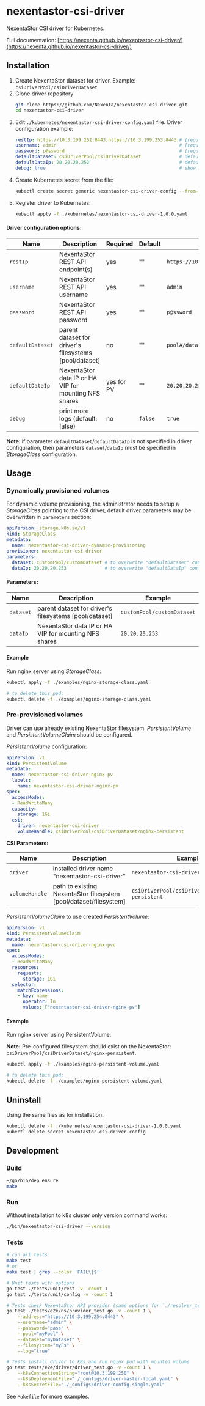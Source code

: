 # nexentastor-csi-driver

[NexentaStor](https://nexenta.com/products/nexentastor) CSI driver for Kubernetes.

Full documentation: [https://nexenta.github.io/nexentastor-csi-driver/](https://nexenta.github.io/nexentastor-csi-driver/)

## Installation

1. Create NexentaStor dataset for driver. Example: `csiDriverPool/csiDriverDataset`
2. Clone driver repository
   ```bash
   git clone https://github.com/Nexenta/nexentastor-csi-driver.git
   cd nexentastor-csi-driver
   ```
3. Edit `./kubernetes/nexentastor-csi-driver-config.yaml` file. Driver configuration example:
    ```yaml
    restIp: https://10.3.199.252:8443,https://10.3.199.253:8443 # [required] NexentaStor REST API endpoint(s)
    username: admin                                             # [required] NexentaStor REST API username
    password: p@ssword                                          # [required] NexentaStor REST API password
    defaultDataset: csiDriverPool/csiDriverDataset              # default dataset for driver's fs/volume [pool/dataset]
    defaultDataIp: 20.20.20.252                                 # default NexentaStor data IP or HA VIP
    debug: true                                                 # show more logs
    ```
4. Create Kubernetes secret from the file:
    ```bash
    kubectl create secret generic nexentastor-csi-driver-config --from-file=./kubernetes/nexentastor-csi-driver-config.yaml
    ```
5. Register driver to Kubernetes:
   ```bash
   kubectl apply -f ./kubernetes/nexentastor-csi-driver-1.0.0.yaml
   ```

#### Driver configuration options:

| Name             | Description                                            | Required   | Default | Example                                       |
| ---------------- | ------------------------------------------------------ | ---------- | ------- | --------------------------------------------- |
| `restIp`         | NexentaStor REST API endpoint(s)                       | yes        | ""      | `https://10.3.3.4:8443,https://10.3.3.5:8443` |
| `username`       | NexentaStor REST API username                          | yes        | ""      | `admin`                                       |
| `password`       | NexentaStor REST API password                          | yes        | ""      | `p@ssword`                                    |
| `defaultDataset` | parent dataset for driver's filesystems [pool/dataset] | no         | ""      | `poolA/datasetA`                              |
| `defaultDataIp`  | NexentaStor data IP or HA VIP for mounting NFS shares  | yes for PV | ""      | `20.20.20.253`                                |
| `debug`          | print more logs (default: false)                       | no         | `false` | `true`                                        |

**Note**: if parameter `defaultDataset`/`defaultDataIp` is not specified in driver configuration,
then parameters `dataset`/`dataIp` must be specified in _StorageClass_ configuration.

## Usage

### Dynamically provisioned volumes

For dynamic volume provisioning, the administrator needs to setup a _StorageClass_ pointing to the CSI driver, default driver parameters may be overwritten in `parameters` section:

```yaml
apiVersion: storage.k8s.io/v1
kind: StorageClass
metadata:
  name: nexentastor-csi-driver-dynamic-provisioning
provisioner: nexentastor-csi-driver
parameters:
  dataset: customPool/customDataset # to overwrite "defaultDataset" config property [pool/dataset]
  dataIp: 20.20.20.253              # to overwrite "defaultDataIp" config property
```

#### Parameters:

| Name      | Description                                            | Example                    |
| --------- | -------------------------------------------------------| -------------------------- |
| `dataset` | parent dataset for driver's filesystems [pool/dataset] | `customPool/customDataset` |
| `dataIp`  | NexentaStor data IP or HA VIP for mounting NFS shares  | `20.20.20.253`             |

#### Example

Run nginx server using _StorageClass_:

```bash
kubectl apply -f ./examples/nginx-storage-class.yaml

# to delete this pod:
kubectl delete -f ./examples/nginx-storage-class.yaml
```

### Pre-provisioned volumes

Driver can use already existing NexentaStor filesystem.
_PersistentVolume_ and _PersistentVolumeClaim_ should be configured.

_PersistentVolume_ configuration:

```yaml
apiVersion: v1
kind: PersistentVolume
metadata:
  name: nexentastor-csi-driver-nginx-pv
  labels:
    name: nexentastor-csi-driver-nginx-pv
spec:
  accessModes:
  - ReadWriteMany
  capacity:
    storage: 1Gi
  csi:
    driver: nexentastor-csi-driver
    volumeHandle: csiDriverPool/csiDriverDataset/nginx-persistent
```

**CSI Parameters:**

| Name | Description | Example |
| --- | --- | --- |
| `driver` | installed driver name "nexentastor-csi-driver" | `nexentastor-csi-driver` |
| `volumeHandle` | path to existing NexentaStor filesystem [pool/dataset/filesystem] | `csiDriverPool/csiDriverDataset/nginx-persistent` |

_PersistentVolumeClaim_ to use created _PersistentVolume_:

```yaml
apiVersion: v1
kind: PersistentVolumeClaim
metadata:
  name: nexentastor-csi-driver-nginx-pvc
spec:
  accessModes:
  - ReadWriteMany
  resources:
    requests:
      storage: 1Gi
  selector:
    matchExpressions:
    - key: name
      operator: In
      values: ["nexentastor-csi-driver-nginx-pv"]
```

#### Example

Run nginx server using PersistentVolume.

**Note:** Pre-configured filesystem should exist on the NexentaStor: `csiDriverPool/csiDriverDataset/nginx-persistent`.

```bash
kubectl apply -f ./examples/nginx-persistent-volume.yaml

# to delete this pod:
kubectl delete -f ./examples/nginx-persistent-volume.yaml
```

## Uninstall

Using the same files as for installation:
```bash
kubectl delete -f ./kubernetes/nexentastor-csi-driver-1.0.0.yaml
kubectl delete secret nexentastor-csi-driver-config
```

## Development

### Build

```bash
~/go/bin/dep ensure
make
```

### Run

Without installation to k8s cluster only version command works:
```bash
./bin/nexentastor-csi-driver --version
```

### Tests

```bash
# run all tests
make test
# or
make test | grep --color 'FAIL\|$'

# Unit tests with options
go test ./tests/unit/rest -v -count 1
go test ./tests/unit/config -v -count 1

# Tests check NexentaStor API provider (same options for `./resolver_test.go`)
go test ./tests/e2e/ns/provider_test.go -v -count 1 \
    --address="https://10.3.199.254:8443" \
    --username="admin" \
    --password="pass" \
    --pool="myPool" \
    --dataset="myDataset" \
    --filesystem="myFs" \
    --log="true"

# Tests install driver to k8s and run nginx pod with mounted volume
go test tests/e2e/driver/driver_test.go -v -count 1 \
    --k8sConnectionString="root@10.3.199.250" \
    --k8sDeploymentFile="./_configs/driver-master-local.yaml" \
    --k8sSecretFile="./_configs/driver-config-single.yaml"
```

See `Makefile` for more examples.
